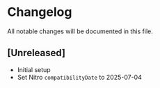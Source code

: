 # Changelog

All notable changes will be documented in this file.

## [Unreleased]
- Initial setup
- Set Nitro `compatibilityDate` to 2025-07-04
